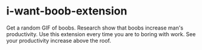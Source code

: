 # i-want-boob-extension
Get a random GIF of boobs. Research show that boobs increase man's productivity.
Use this extension every time you are to boring with work. See your productivity increase above the roof.

